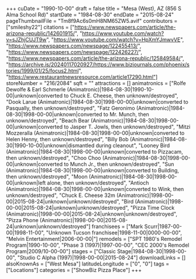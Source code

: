 +++
cuDate = "1990-10-00"
draft = false
title = "Mesa (West), AZ (856 S Alma School Rd)"
startDate = "1984-08-30"
endDate = "2015-08-24"
pageThumbnailFile = "Tm8f9Ac6s0mH8NM65ZW5.avif"
contributors = ["smileshy22"]
citations = ["https://www.newspapers.com/article/the-arizona-republic/142601915/", "https://www.youtube.com/watch?v=sJZhjCUJT9w", "https://www.youtube.com/watch?v=HpXmYJmwvVE", "https://www.newspapers.com/newspage/122455413/", "https://www.newspapers.com/newspage/122426227/", "https://www.newspapers.com/article/the-arizona-republic/125849584/", "https://archive.is/20240117020927/https://www.bizjournals.com/phoenix/stories/1999/01/25/focus2.html", "https://www.restaurantnewsresource.com/article17290.html"]
storeNumber = "216/2084"
sqft = ""
attractions = []
animatronics = ["Rolfe Dewolfe & Earl Schmerle (Animatronic)|1984-08-30|1990-10-00|unknown|converted to Chuck E. Cheese, then unknown/destroyed", "Dook Larue (Animatronic)|1984-08-30|1998-00-00|unknown|converted to Pasqually, then unknown/destroyed", "Fatz Geronimo (Animatronic)|1984-08-30|1998-00-00|unknown|converted to Mr. Munch, then unknown/destroyed", "Beach Bear (Animatronic)|1984-08-30|1998-00-00|unknown|converted to Jasper T. Jowls, then unknown/destroyed", "Mitzi Mozzeralla (Animatronic)|1984-08-30|1998-00-00|unknown|converted to Helen Henny, then unknown/destroyed", "Billy Bob (Animatronic)|1984-08-30|1990-10-00|unknown|dismantled during cleanout", "Looney Bird (Animatronic)|1984-08-30|1998-00-00|unknown|converted to Pizzacam, then unknown/destroyed", "Choo Choo (Animatronic)|1984-08-30|1998-00-00|unknown|converted to Munch Jr., then unknown/destroyed", "Sun (Animatronic)|1984-08-30|1998-00-00|unknown|converted to Building, then unknown/destroyed", "Moon (Animatronic)|1984-08-30|1998-00-00|unknown|left alone, then unknown/destroyed", "Antioch (Animatronic)|1984-08-30|1998-00-00|unknown|converted to Wink, then unknown/destroyed", "Chuck E. Cheese 32m (Animatronic)|1998-00-00|2015-08-24|unknown|unknown/destroyed", "Bird (Animatronic)|1998-00-00|2015-08-24|unknown|unknown/destroyed", "Pizza Time Clock (Animatronic)|1998-00-00|2015-08-24|unknown|unknown/destroyed", "Pizza Phone (Animatronic)|1998-00-00|2015-08-24|unknown|unknown/destroyed"]
franchisees = ["Mark Scurr|1987-00-00|1998-11-00", "Unknown Tucson franchisee|1998-11-00|0000-00-00", "Melvin Entertainment|2006-00-00|"]
remodels = ["SPT 1980's Remodel Program|1990-10-00", "Phase 3 (1997)|1997-00-00", "CEC 2000's Remodel Program|2009/10-00-00"]
stages = ["Classic Stage|1984-08-30|1998-00-00", "Studio C Alpha (1997)|1998-00-00|2015-08-24"]
downloadLinks = []
alsoKnownAs = ["West Mesa"]
latitudeLongitude = ["0", "0"]
tags = ["Locations"]
categories = ["ShowBiz Pizza Place"]
+++